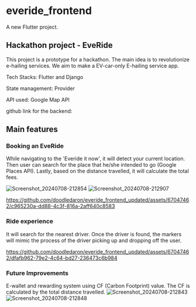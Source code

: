 # everide_frontend

A new Flutter project.

## Hackathon project - EveRide

This project is a prototype for a hackathon. The main idea is to revolutionize e-hailing services. We aim to make a EV-car-only E-hailing service app.

Tech Stacks: Flutter and Django

State management: Provider

API used: Google Map API

github link for the backend: 

## Main features 

### Booking an EveRide

While navigating to the 'Everide it now', it will detect your current location. Then user can search for the place that he/she intended to go (Google Places API). Lastly, based on the distance travelled, it will calculate the total fees.

![Screenshot_20240708-212854](https://github.com/doodledaron/everide_frontend_updated/assets/67047462/ef05310d-77f9-4a42-8320-0c341dc20cd4)
![Screenshot_20240708-212907](https://github.com/doodledaron/everide_frontend_updated/assets/67047462/cf04b1a9-957a-4684-877e-c41572a05fc1)


https://github.com/doodledaron/everide_frontend_updated/assets/67047462/c965230a-dd88-4c3f-816a-2aff640c8583

### Ride experience
It will search for the nearest driver. Once the driver is found, the markers will mimic the process of the driver picking up and dropping off the user.

https://github.com/doodledaron/everide_frontend_updated/assets/67047462/dfafb962-79e2-4c64-bd27-236473c6b984

### Future Improvements

E-wallet and rewarding system using CF (Carbon Footprint) value. The CF is calculated by the total distance travelled.
![Screenshot_20240708-212843](https://github.com/doodledaron/everide_frontend_updated/assets/67047462/795e34b2-50f7-41cd-8565-2b9d0bfe938a)
![Screenshot_20240708-212848](https://github.com/doodledaron/everide_frontend_updated/assets/67047462/a7effc8d-e35e-418f-ad99-ae7b4677900e)


